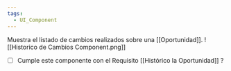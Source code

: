 ```yaml
---
tags:
  - UI_Component
---
```

Muestra el listado de cambios realizados sobre una [[Oportunidad]]. 
![[Historico de Cambios Component.png]]


- [ ] Cumple este componente con el Requisito [[Histórico la Oportunidad]] ? 

